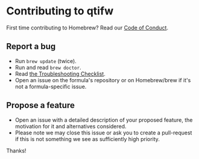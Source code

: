 # Contributing to qtifw

First time contributing to Homebrew? Read our [Code of Conduct](https://github.com/jmuelbert/homebrew-qtifw/blob/master/CODE_OF_CONDUCT.md#code-of-conduct).

## Report a bug

- Run `brew update` (twice).
- Run and read `brew doctor`.
- Read [the Troubleshooting Checklist](https://docs.brew.sh/Troubleshooting.html).
- Open an issue on the formula's repository or on Homebrew/brew if it's not a formula-specific issue.

## Propose a feature

- Open an issue with a detailed description of your proposed feature, the motivation for it and alternatives considered.
- Please note we may close this issue or ask you to create a pull-request if this is not something we see as sufficiently high priority.

Thanks!
